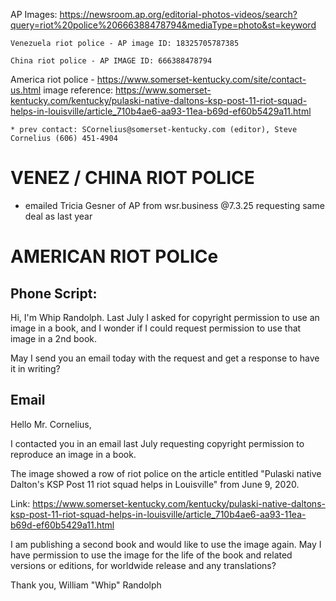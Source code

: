   AP Images: https://newsroom.ap.org/editorial-photos-videos/search?query=riot%20police%20666388478794&mediaType=photo&st=keyword

    Venezuela riot police - AP image ID: 18325705787385

    China riot police - AP IMAGE ID: 666388478794

  America riot police - https://www.somerset-kentucky.com/site/contact-us.html image reference: https://www.somerset-kentucky.com/kentucky/pulaski-native-daltons-ksp-post-11-riot-squad-helps-in-louisville/article_710b4ae6-aa93-11ea-b69d-ef60b5429a11.html

    * prev contact: SCornelius@somerset-kentucky.com (editor), Steve Cornelius (606) 451-4904

# VENEZ / CHINA RIOT POLICE
* emailed Tricia Gesner of AP from wsr.business @7.3.25 requesting same deal as last year

# AMERICAN RIOT POLICe

## Phone Script:
Hi, I'm Whip Randolph. Last July I asked for copyright permission to use an image in a book, and I wonder if I could request permission to use that image in a 2nd book.

May I send you an email today with the request and get a response to have it in writing?

## Email

Hello Mr. Cornelius,

I contacted you in an email last July requesting copyright permission to reproduce an image in a book. 

The image showed a row of riot police on the article entitled "Pulaski native Dalton's KSP Post 11 riot squad helps in Louisville" from June 9, 2020.

Link:
https://www.somerset-kentucky.com/kentucky/pulaski-native-daltons-ksp-post-11-riot-squad-helps-in-louisville/article_710b4ae6-aa93-11ea-b69d-ef60b5429a11.html

I am publishing a second book and would like to use the image again. May I have permission to use the image for the life of the book and related versions or editions, for worldwide release and any translations?

Thank you,
William "Whip" Randolph
